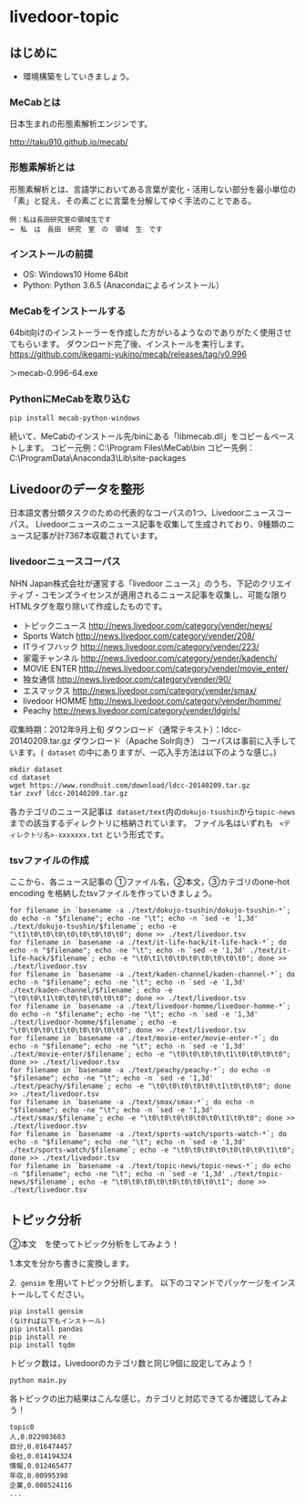 # livedoor-topic

## はじめに
- 環境構築をしていきましょう。

### MeCabとは

日本生まれの形態素解析エンジンです。

http://taku910.github.io/mecab/

### 形態素解析とは

形態素解析とは、言語学においてある言葉が変化・活用しない部分を最小単位の「素」と捉え、その素ごとに言葉を分解してゆく手法のことである。

``` 
例：私は長田研究室の領域生です
→　私　は　長田　研究　室　の　領域　生　です
``` 
### インストールの前提

- OS: Windows10 Home 64bit
- Python: Python 3.6.5 (Anacondaによるインストール）

### MeCabをインストールする

64bit向けのインストーラーを作成した方がいるようなのでありがたく使用させてもらいます。
ダウンロード完了後、インストールを実行します。
https://github.com/ikegami-yukino/mecab/releases/tag/v0.996

＞mecab-0.996-64.exe

### PythonにMeCabを取り込む
``` 
pip install mecab-python-windows
```

続いて、MeCabのインストール先/binにある「libmecab.dll」をコピー＆ペーストします。
コピー元例：C:\Program Files\MeCab\bin
コピー先例：C:\ProgramData\Anaconda3\Lib\site-packages

## Livedoorのデータを整形
日本語文書分類タスクのための代表的なコーパスの1つ、Livedoorニュースコーパス。
Livedoorニュースのニュース記事を収集して生成されており、9種類のニュース記事が計7367本収載されています。

### livedoorニュースコーパス

NHN Japan株式会社が運営する「livedoor ニュース」のうち、下記のクリエイティブ・コモンズライセンスが適用されるニュース記事を収集し、可能な限りHTMLタグを取り除いて作成したものです。
- トピックニュース http://news.livedoor.com/category/vender/news/
- Sports Watch http://news.livedoor.com/category/vender/208/
- ITライフハック http://news.livedoor.com/category/vender/223/
- 家電チャンネル http://news.livedoor.com/category/vender/kadench/
- MOVIE ENTER http://news.livedoor.com/category/vender/movie_enter/
- 独女通信 http://news.livedoor.com/category/vender/90/
- エスマックス http://news.livedoor.com/category/vender/smax/
- livedoor HOMME http://news.livedoor.com/category/vender/homme/
- Peachy http://news.livedoor.com/category/vender/ldgirls/

収集時期：2012年9月上旬 ダウンロード（通常テキスト）：ldcc-20140209.tar.gz ダウンロード（Apache Solr向き）
コーパスは事前に入手しています。(``` dataset``` の中にありますが、一応入手方法は以下のような感じ。)

``` 
mkdir dataset
cd dataset
wget https://www.rondhuit.com/download/ldcc-20140209.tar.gz
tar zxvf ldcc-20140209.tar.gz
``` 

各カテゴリのニュース記事は``` dataset/text```内の```dokujo-tsushin```から```topic-news```までの該当するディレクトリに格納されています。
ファイル名はいずれも ``` <ディレクトリ名>-xxxxxxx.txt```  という形式です。

### tsvファイルの作成
ここから、各ニュース記事の ①ファイル名，②本文，③カテゴリのone-hot encoding を格納したtsvファイルを作っていきましょう。
``` 
for filename in `basename -a ./text/dokujo-tsushin/dokujo-tsushin-*`; do echo -n "$filename"; echo -ne "\t"; echo -n `sed -e '1,3d' ./text/dokujo-tsushin/$filename`; echo -e "\t1\t0\t0\t0\t0\t0\t0\t0\t0"; done >> ./text/livedoor.tsv
for filename in `basename -a ./text/it-life-hack/it-life-hack-*`; do echo -n "$filename"; echo -ne "\t"; echo -n `sed -e '1,3d' ./text/it-life-hack/$filename`; echo -e "\t0\t1\t0\t0\t0\t0\t0\t0\t0"; done >> ./text/livedoor.tsv
for filename in `basename -a ./text/kaden-channel/kaden-channel-*`; do echo -n "$filename"; echo -ne "\t"; echo -n `sed -e '1,3d' ./text/kaden-channel/$filename`; echo -e "\t0\t0\t1\t0\t0\t0\t0\t0\t0"; done >> ./text/livedoor.tsv
for filename in `basename -a ./text/livedoor-homme/livedoor-homme-*`; do echo -n "$filename"; echo -ne "\t"; echo -n `sed -e '1,3d' ./text/livedoor-homme/$filename`; echo -e "\t0\t0\t0\t1\t0\t0\t0\t0\t0"; done >> ./text/livedoor.tsv
for filename in `basename -a ./text/movie-enter/movie-enter-*`; do echo -n "$filename"; echo -ne "\t"; echo -n `sed -e '1,3d' ./text/movie-enter/$filename`; echo -e "\t0\t0\t0\t0\t1\t0\t0\t0\t0"; done >> ./text/livedoor.tsv
for filename in `basename -a ./text/peachy/peachy-*`; do echo -n "$filename"; echo -ne "\t"; echo -n `sed -e '1,3d' ./text/peachy/$filename`; echo -e "\t0\t0\t0\t0\t0\t1\t0\t0\t0"; done >> ./text/livedoor.tsv
for filename in `basename -a ./text/smax/smax-*`; do echo -n "$filename"; echo -ne "\t"; echo -n `sed -e '1,3d' ./text/smax/$filename`; echo -e "\t0\t0\t0\t0\t0\t0\t1\t0\t0"; done >> ./text/livedoor.tsv
for filename in `basename -a ./text/sports-watch/sports-watch-*`; do echo -n "$filename"; echo -ne "\t"; echo -n `sed -e '1,3d' ./text/sports-watch/$filename`; echo -e "\t0\t0\t0\t0\t0\t0\t0\t1\t0"; done >> ./text/livedoor.tsv
for filename in `basename -a ./text/topic-news/topic-news-*`; do echo -n "$filename"; echo -ne "\t"; echo -n `sed -e '1,3d' ./text/topic-news/$filename`; echo -e "\t0\t0\t0\t0\t0\t0\t0\t0\t1"; done >> ./text/livedoor.tsv
``` 

## トピック分析

②本文　を使ってトピック分析をしてみよう！

1.本文を分かち書きに変換します。

2.``` gensim``` を用いてトピック分析します。
以下のコマンドでパッケージをインストールしてください。

```
pip install gensim
(なければ以下もインストール)
pip install pandas
pip install re
pip install tqdm
```

トピック数は，Livedoorのカテゴリ数と同じ9個に設定してみよう！


```
python main.py
```

各トピックの出力結果はこんな感じ。カテゴリと対応できてるか確認してみよう！
```
topic0
人,0.022903683
自分,0.016474457
会社,0.014194324
情報,0.012465477
年収,0.00995398
企業,0.008524116
...
```